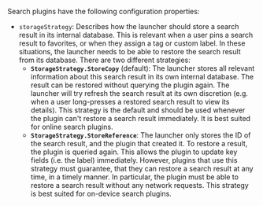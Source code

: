 Search plugins have the following configuration properties:

- `storageStrategy`: Describes how the launcher should store a search result in its internal
  database. This is relevant when a user pins a search result to favorites, or when they assign a
  tag or custom label. In these situations, the launcher needs to be able to restore the search
  result from its database. There are two different strategies:
    - **`StorageStrategy.StoreCopy`** (default): The launcher stores all relevant information about
      this search result in its own internal database. The result can be restored without querying
      the plugin again. The launcher will try refresh the search result at its own discretion (e.g.
      when a user long-presses a restored search result to view its details). This strategy is the
      default and should be used whenever the plugin can't restore a search result immediately. It
      is best suited for online search plugins.
    - **`StorageStrategy.StoreReference`**: The launcher only stores the ID of the search result,
      and the plugin that created it. To restore a result, the plugin is queried again. This
      allows the plugin to update key fields (i.e. the label) immediately. However, plugins that
      use this strategy must guarantee, that they can restore a search result at any time, in a
      timely manner. In particular, the plugin must be able to restore a search result without
      any network requests. This strategy is best suited for on-device search plugins.

